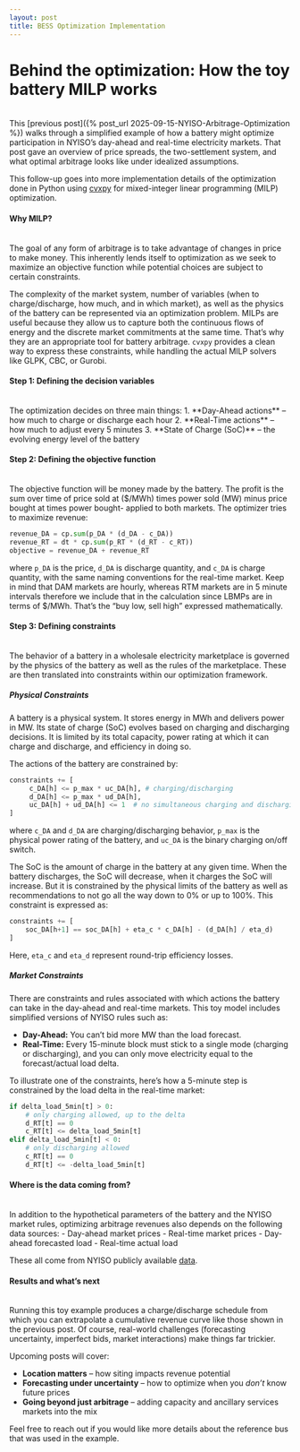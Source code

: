 ```yaml
---
layout: post
title: BESS Optimization Implementation 
---
```


# Behind the optimization: How the toy battery MILP works
<br>
This [previous post]({% post_url 2025-09-15-NYISO-Arbitrage-Optimization %}) walks through a simplified example of how a battery might optimize participation in NYISO’s day-ahead and real-time electricity markets. That post gave an overview of price spreads, the two-settlement system, and what optimal arbitrage looks like under idealized assumptions.

This follow-up goes into more implementation details of the optimization done in Python using [cvxpy](https://www.cvxpy.org/) for  mixed-integer linear programming (MILP) optimization.

#### Why MILP?
<br>
The goal of any form of arbitrage is to take advantage of changes in price to make money. This inherently lends itself to optimization as we seek to maximize an objective function while potential choices are subject to certain constraints.

The complexity of the market system, number of variables (when to charge/discharge, how much, and in which market), as well as the physics of the battery can be represented via an optimization problem. MILPs are useful because they allow us to capture both the continuous flows of energy and the discrete market commitments at the same time. That’s why they are an appropriate tool for battery arbitrage. `cvxpy` provides a clean way to express these constraints, while handling the actual MILP solvers like GLPK, CBC, or Gurobi.

#### Step 1: Defining the decision variables
<br>
The optimization decides on three main things:
1. **Day-Ahead actions** – how much to charge or discharge each hour
2. **Real-Time actions** – how much to adjust every 5 minutes
3. **State of Charge (SoC)** – the evolving energy level of the battery

#### Step 2: Defining the objective function
<br>
The objective function will be money made by the battery. The profit is the sum over time of price sold at ($/MWh) times power sold (MW) minus price bought at times power bought- applied to both markets. The optimizer tries to maximize revenue: 

```python
revenue_DA = cp.sum(p_DA * (d_DA - c_DA))
revenue_RT = dt * cp.sum(p_RT * (d_RT - c_RT))
objective = revenue_DA + revenue_RT
```
where `p_DA` is the price, `d_DA` is discharge quantity, and `c_DA` is charge quantity, with the same naming conventions for the real-time market. Keep in mind that DAM markets are hourly, whereas RTM markets are in 5 minute intervals therefore we include that in the calculation since LBMPs are in terms of $/MWh. That’s the “buy low, sell high” expressed mathematically.

#### Step 3: Defining constraints
<br>
The behavior of a battery in a wholesale electricity marketplace is governed by the physics of the battery as well as the rules of the marketplace. These are then translated into constraints within our optimization framework.

##### Physical Constraints

A battery is a physical system. It stores energy in MWh and delivers power in MW. Its state of charge (SoC) evolves based on charging and discharging decisions. It is limited by its total capacity, power rating at which it can charge and discharge, and efficiency in doing so.

The actions of the battery are constrained by:
```python
constraints += [
     c_DA[h] <= p_max * uc_DA[h], # charging/discharging
     d_DA[h] <= p_max * ud_DA[h], 
     uc_DA[h] + ud_DA[h] <= 1  # no simultaneous charging and discharging 
]
```
where `c_DA` and `d_DA` are charging/discharging behavior, `p_max` is the physical power rating of the battery, and `uc_DA` is the binary charging on/off switch.

The SoC is the amount of charge in the battery at any given time. When the battery discharges, the SoC will decrease, when it charges the SoC will increase. But it is constrained by the physical limits of the battery as well as recommendations to not go all the way down to 0% or up to 100%. This constraint is expressed as: 

```python
constraints += [
    soc_DA[h+1] == soc_DA[h] + eta_c * c_DA[h] - (d_DA[h] / eta_d)
]
```
Here, `eta_c` and `eta_d` represent round-trip efficiency losses.

##### Market Constraints

There are constraints and rules associated with which actions the battery can take in the day-ahead and real-time markets. This toy model includes simplified versions of NYISO rules such as: 

* **Day-Ahead:** You can’t bid more MW than the load forecast.
* **Real-Time:** Every 15-minute block must stick to a single mode (charging or discharging), and you can only move electricity equal to the forecast/actual load delta.

To illustrate one of the constraints, here’s how a 5-minute step is constrained by the load delta in the real-time market: 

```python
if delta_load_5min[t] > 0:
    # only charging allowed, up to the delta
    d_RT[t] == 0
    c_RT[t] <= delta_load_5min[t]
elif delta_load_5min[t] < 0:
    # only discharging allowed
    c_RT[t] == 0
    d_RT[t] <= -delta_load_5min[t]
```

#### Where is the data coming from?
<br>
In addition to the hypothetical parameters of the battery and the NYISO market rules, optimizing arbitrage revenues also depends on the following data sources: 
- Day-ahead market prices
- Real-time market prices
- Day-ahead forecasted load
- Real-time actual load

These all come from NYISO publicly available [data](https://www.nyiso.com/energy-market-operational-data).

#### Results and what’s next
<br>
Running this toy example produces a charge/discharge schedule from which you can extrapolate a cumulative revenue curve like those shown in the previous post. Of course, real-world challenges (forecasting uncertainty, imperfect bids, market interactions) make things far trickier.

Upcoming posts will cover: 

* **Location matters** – how siting impacts revenue potential
* **Forecasting under uncertainty** – how to optimize when you *don’t* know future prices
* **Going beyond just arbitrage** – adding capacity and ancillary services markets into the mix

Feel free to reach out if you would like more details about the reference bus that was used in the example.



